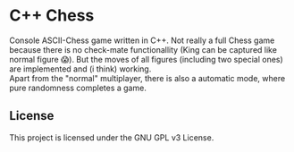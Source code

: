 # C++ Chess
Console ASCII-Chess game written in C++.
Not really a full Chess game because there is no check-mate functionallity (King can be captured like normal figure :scream:). But the moves of all figures (including two special ones) are implemented and (i think) working.  
Apart from the "normal" multiplayer, there is also a automatic mode, where pure randomness completes a game.

## License
This project is licensed under the GNU GPL v3 License.
